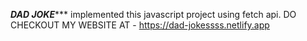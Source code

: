 *********************DAD JOKE************************
implemented this javascript project using fetch api.
DO CHECKOUT MY WEBSITE AT - https://dad-jokessss.netlify.app
